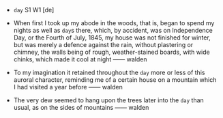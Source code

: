 - `day` S1 W1 [de]



- When first I took up my abode in the woods, that is, began to spend my nights as well as `day`s there, which, by accident, was on Independence Day, or the Fourth of July, 1845, my house was not finished for winter, but was merely a defence against the rain, without plastering or chimney, the walls being of rough, weather-stained boards, with wide chinks, which made it cool at night —— walden

-  To my imagination it retained throughout the `day` more or less of this auroral character, reminding me of a certain house on a mountain which I had visited a year before —— walden

-  The very dew seemed to hang upon the trees later into the `day` than usual, as on the sides of mountains —— walden